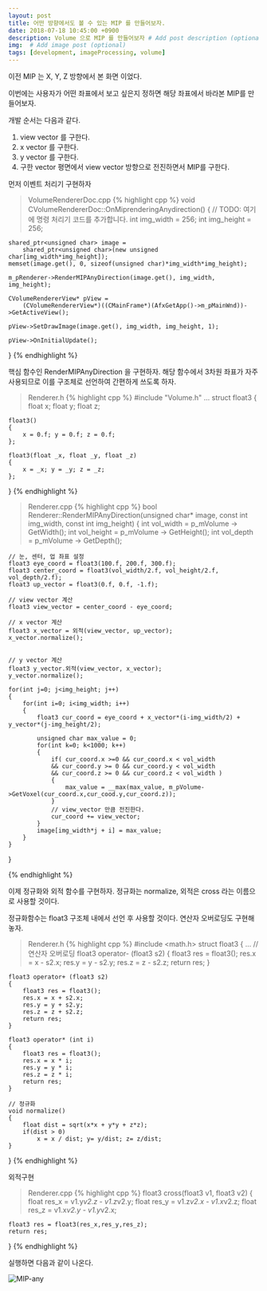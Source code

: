 ```yaml
---
layout: post
title: 어떤 방향에서도 볼 수 있는 MIP 를 만들어보자.
date: 2018-07-18 10:45:00 +0900
description: Volume 으로 MIP 를 만들어보자 # Add post description (optional)
img:  # Add image post (optional)
tags: [development, imageProcessing, volume]
---
```


이전 MIP 는 X, Y, Z 방향에서 본 화면 이었다.

이번에는 사용자가 어떤 좌표에서 보고 싶은지 정하면 해당 좌표에서 바라본 MIP를 만들어보자.

개발 순서는 다음과 같다.
1. view vector 를 구한다.
2. x vector 를 구한다.
3. y vector 를 구한다.
4. 구한 vector 평면에서 view vector 방향으로 전진하면서 MIP를 구한다.

먼저 이벤트 처리기 구현하자
> VolumeRendererDoc.cpp
{% highlight cpp %}
void CVolumeRendererDoc::OnMiprenderingAnydirection()
{
	// TODO: 여기에 명령 처리기 코드를 추가합니다.
	int img_width = 256;
	int img_height = 256;

	shared_ptr<unsigned char> image =
		shared_ptr<unsigned char>(new unsigned char[img_width*img_height]);
	memset(image.get(), 0, sizeof(unsigned char)*img_width*img_height);

	m_pRenderer->RenderMIPAnyDirection(image.get(), img_width, img_height);

	CVolumeRendererView* pView =
		(CVolumeRendererView*)((CMainFrame*)(AfxGetApp()->m_pMainWnd))->GetActiveView();

	pView->SetDrawImage(image.get(), img_width, img_height, 1);

	pView->OnInitialUpdate();
}
{% endhighlight %}

핵심 함수인 RenderMIPAnyDirection 을 구현하자. 해당 함수에서 3차원 좌표가 자주 사용되므로
이를 구조체로 선언하여 간편하게 쓰도록 하자.

> Renderer.h
{% highlight cpp %}
#include "Volume.h"
...
struct float3
{
    float x;
    float y;
    float z;

    float3()
    {
        x = 0.f; y = 0.f; z = 0.f;
    };

    float3(float _x, float _y, float _z)
    {
        x = _x; y = _y; z = _z;
    };
}
{% endhighlight %}

> Renderer.cpp
{% highlight cpp %}
bool Renderer::RenderMIPAnyDirection(unsigned char* image,
	const int img_width, const int img_height)
{
    int vol_width = p_mVolume -> GetWidth();
    int vol_height = p_mVolume -> GetHeight();
    int vol_depth = p_mVolume -> GetDepth();

    // 눈, 센터, 업 좌표 설정
    float3 eye_coord = float3(100.f, 200.f, 300.f);
    float3 center_coord = float3(vol_width/2.f, vol_height/2.f, vol_depth/2.f);
    float3 up_vector = float3(0.f, 0.f, -1.f);

    // view vector 계산
    float3 view_vector = center_coord - eye_coord;

    // x vector 계산
    float3 x_vector = 외적(view_vector, up_vector);
    x_vector.normalize();


    // y vector 계산
    float3 y_vector.외적(view_vector, x_vector);
    y_vector.normalize();

    for(int j=0; j<img_height; j++)
    {
        for(int i=0; i<img_width; i++)
        {
            float3 cur_coord = eye_coord + x_vector*(i-img_width/2) + y_vector*(j-img_height/2);

            unsigned char max_value = 0;
            for(int k=0; k<1000; k++)
            {
                if( cur_coord.x >=0 && cur_coord.x < vol_width
                && cur_coord.y >= 0 && cur_coord.y < vol_width
                && cur_coord.z >= 0 && cur_coord.z < vol_width )
                {
                    max_value = __max(max_value, m_pVolume->GetVoxel(cur_coord.x,cur_cood.y,cur_coord.z));
                }
                // view_vector 만큼 전진한다.
                cur_coord += view_vector;                
            }
            image[img_width*j + i] = max_value;
        }
    }
    
}

{% endhighlight %}


이제 정규화와 외적 함수를 구현하자. 정규화는 normalize, 외적은 cross 라는 이름으로 사용할 것이다.

정규화함수는 float3 구조체 내에서 선언 후 사용할 것이다. 연산자 오버로딩도 구현해놓자.
> Renderer.h
{% highlight cpp %}
#include <math.h>
struct float3
{
    ...
    // 연산자 오버로딩
    float3 operator- (float3 s2)
	{
		float3 res = float3();
		res.x = x - s2.x;
		res.y = y - s2.y;
		res.z = z - s2.z;
		return res;
	}

	float3 operator+ (float3 s2)
	{
		float3 res = float3();
		res.x = x + s2.x;
		res.y = y + s2.y;
		res.z = z + s2.z;
		return res;
	}

	float3 operator* (int i)
	{
		float3 res = float3();
		res.x = x * i;
		res.y = y * i;
		res.z = z * i;
		return res;
	}

    // 정규화
    void normalize()
    {
        float dist = sqrt(x*x + y*y + z*z);
        if(dist > 0)
            x = x / dist; y= y/dist; z= z/dist;
    }
}
{% endhighlight %} 

외적구현
> Renderer.cpp
{% highlight cpp %}
float3 cross(float3 v1, float3 v2)
{
    float res_x = v1.y*v2.z - v1.z*v2.y;
    float res_y = v1.z*v2.x - v1.x*v2.z;
    float res_z = v1.x*v2.y - v1.y*v2.x;

    float3 res = float3(res_x,res_y,res_z);
    return res;
}
{% endhighlight %}

실행하면 다음과 같이 나온다.

![MIP-any]({{"/assets/img/Volume/MIP-any.png"}})